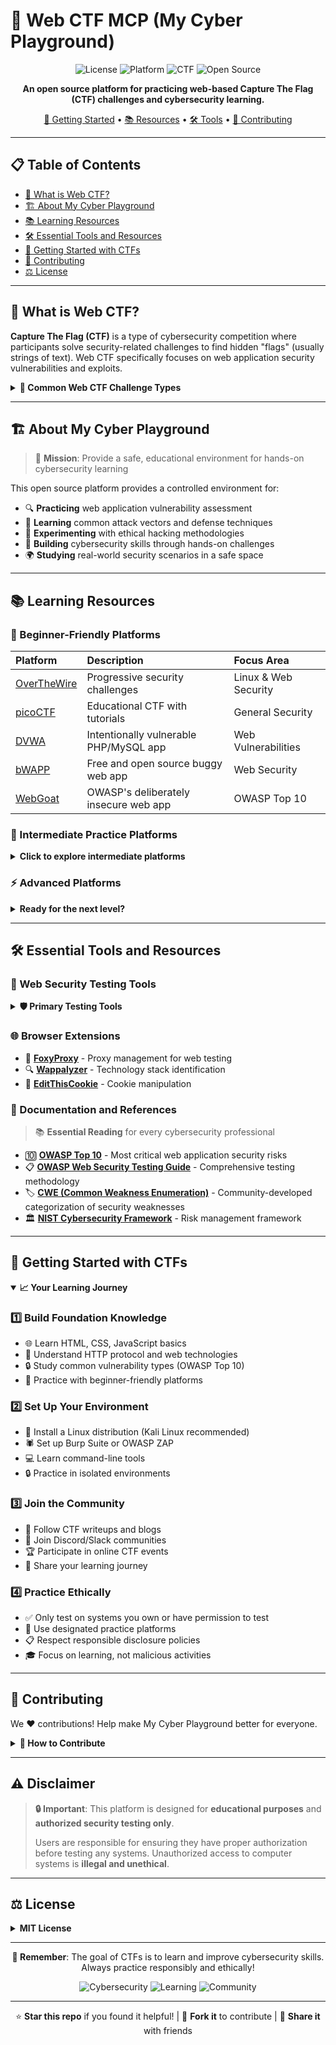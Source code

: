 # 🔐 Web CTF MCP (My Cyber Playground)

<div align="center">

![License](https://img.shields.io/badge/license-MIT-blue.svg)
![Platform](https://img.shields.io/badge/platform-Web-orange.svg)
![CTF](https://img.shields.io/badge/CTF-Practice-red.svg)
![Open Source](https://img.shields.io/badge/Open%20Source-💖-ff69b4.svg)

**An open source platform for practicing web-based Capture The Flag (CTF) challenges and cybersecurity learning.**

[🚀 Getting Started](#-getting-started-with-ctfs) • [📚 Resources](#-learning-resources) • [🛠️ Tools](#-essential-tools-and-resources) • [🤝 Contributing](#-contributing)

</div>

---

## 📋 Table of Contents

- [🎯 What is Web CTF?](#-what-is-web-ctf)
- [🏗️ About My Cyber Playground](#️-about-my-cyber-playground)
- [📚 Learning Resources](#-learning-resources)
- [🛠️ Essential Tools and Resources](#️-essential-tools-and-resources)
- [🚀 Getting Started with CTFs](#-getting-started-with-ctfs)
- [🤝 Contributing](#-contributing)
- [⚖️ License](#️-license)

---

## 🎯 What is Web CTF?

**Capture The Flag (CTF)** is a type of cybersecurity competition where participants solve security-related challenges to find hidden "flags" (usually strings of text). Web CTF specifically focuses on web application security vulnerabilities and exploits.

<details>
<summary><strong>🎪 Common Web CTF Challenge Types</strong></summary>

| Challenge Type | Description |
|:---|:---|
| 💉 **SQL Injection** | Exploiting database queries through user input |
| 🔗 **Cross-Site Scripting (XSS)** | Injecting malicious scripts into web pages |
| 🎭 **Cross-Site Request Forgery (CSRF)** | Forcing users to perform unintended actions |
| 📁 **Local/Remote File Inclusion** | Accessing unauthorized files on the server |
| 🔐 **Authentication Bypasses** | Circumventing login mechanisms |
| 💻 **Command Injection** | Executing system commands through web applications |
| 📂 **Directory Traversal** | Accessing files outside intended directories |
| 🔑 **Insecure Direct Object References** | Accessing unauthorized resources |
| 🏗️ **Server-Side Template Injection** | Exploiting template engines |
| 📦 **Deserialization Attacks** | Exploiting unsafe object deserialization |

</details>

---

## 🏗️ About My Cyber Playground

> 🎯 **Mission**: Provide a safe, educational environment for hands-on cybersecurity learning

This open source platform provides a controlled environment for:

- 🔍 **Practicing** web application vulnerability assessment
- 📖 **Learning** common attack vectors and defense techniques
- 🧪 **Experimenting** with ethical hacking methodologies
- 💪 **Building** cybersecurity skills through hands-on challenges
- 🌍 **Studying** real-world security scenarios in a safe space

---

## 📚 Learning Resources

### 🌱 Beginner-Friendly Platforms

| Platform | Description | Focus Area |
|:---|:---|:---|
| [OverTheWire](https://overthewire.org/wargames/) | Progressive security challenges | Linux & Web Security |
| [picoCTF](https://picoctf.org/) | Educational CTF with tutorials | General Security |
| [DVWA](https://dvwa.co.uk/) | Intentionally vulnerable PHP/MySQL app | Web Vulnerabilities |
| [bWAPP](http://www.itsecgames.com/) | Free and open source buggy web app | Web Security |
| [WebGoat](https://owasp.org/www-project-webgoat/) | OWASP's deliberately insecure web app | OWASP Top 10 |

### 🚀 Intermediate Practice Platforms

<details>
<summary><strong>Click to explore intermediate platforms</strong></summary>

- 🎯 **[HackTheBox](https://www.hackthebox.com/)** - Realistic penetration testing labs
- 🎓 **[TryHackMe](https://tryhackme.com/)** - Guided cybersecurity learning paths
- 🌐 **[PortSwigger Web Security Academy](https://portswigger.net/web-security)** - Free web security training
- 🧪 **[PentesterLab](https://pentesterlab.com/)** - Hands-on web application security exercises
- 🌳 **[Root Me](https://www.root-me.org/)** - Programming and information security challenges

</details>

### ⚡ Advanced Platforms

<details>
<summary><strong>Ready for the next level?</strong></summary>

- 🎓 **[Hack The Box Academy](https://academy.hackthebox.com/)** - Structured cybersecurity curriculum
- 💾 **[VulnHub](https://www.vulnhub.com/)** - Vulnerable virtual machines for practice
- ⏰ **[CTFtime](https://ctftime.org/)** - Calendar of upcoming CTF competitions
- 🛡️ **[CyberDefenders](https://cyberdefenders.org/)** - Blue team and incident response challenges

</details>

---

## 🛠️ Essential Tools and Resources

### 🔧 Web Security Testing Tools

<details>
<summary><strong>🛡️ Primary Testing Tools</strong></summary>

| Tool | Type | Description |
|:---|:---|:---|
| [Burp Suite](https://portswigger.net/burp) | 🕷️ Proxy | Web application security testing platform |
| [OWASP ZAP](https://www.zaproxy.org/) | 🔍 Scanner | Free web application security scanner |
| [SQLmap](https://sqlmap.org/) | 💉 Exploit | Automatic SQL injection exploitation tool |
| [Nikto](https://cirt.net/Nikto2) | 📡 Scanner | Web server scanner |
| [Dirb/Dirbuster](https://tools.kali.org/web-applications/dirb) | 📁 Brute Force | Web directory brute-forcing |

</details>

### 🌐 Browser Extensions

- 🦊 **[FoxyProxy](https://getfoxyproxy.org/)** - Proxy management for web testing
- 🔍 **[Wappalyzer](https://www.wappalyzer.com/)** - Technology stack identification
- 🍪 **[EditThisCookie](https://www.editthiscookie.com/)** - Cookie manipulation

### 📖 Documentation and References

> 📚 **Essential Reading** for every cybersecurity professional

- 🔟 **[OWASP Top 10](https://owasp.org/www-project-top-ten/)** - Most critical web application security risks
- 📋 **[OWASP Web Security Testing Guide](https://owasp.org/www-project-web-security-testing-guide/)** - Comprehensive testing methodology
- 🏷️ **[CWE (Common Weakness Enumeration)](https://cwe.mitre.org/)** - Community-developed categorization of security weaknesses
- 🏛️ **[NIST Cybersecurity Framework](https://www.nist.gov/cyberframework)** - Risk management framework

---

## 🚀 Getting Started with CTFs

<details open>
<summary><strong>📈 Your Learning Journey</strong></summary>

### 1️⃣ Build Foundation Knowledge
- 🌐 Learn HTML, CSS, JavaScript basics
- 📡 Understand HTTP protocol and web technologies
- 🔒 Study common vulnerability types (OWASP Top 10)
- 🎯 Practice with beginner-friendly platforms

### 2️⃣ Set Up Your Environment
- 🐧 Install a Linux distribution (Kali Linux recommended)
- 🕷️ Set up Burp Suite or OWASP ZAP
- 💻 Learn command-line tools
- 🔒 Practice in isolated environments

### 3️⃣ Join the Community
- 📝 Follow CTF writeups and blogs
- 💬 Join Discord/Slack communities
- 🏆 Participate in online CTF events
- 📢 Share your learning journey

### 4️⃣ Practice Ethically
- ✅ Only test on systems you own or have permission to test
- 🎯 Use designated practice platforms
- 📋 Respect responsible disclosure policies
- 🎓 Focus on learning, not malicious activities

</details>

---

## 🤝 Contributing

We ❤️ contributions! Help make My Cyber Playground better for everyone.

<details>
<summary><strong>🌟 How to Contribute</strong></summary>

### Contribution Guidelines

Please ensure all contributions:

- ✅ Follow responsible disclosure practices
- 📚 Include educational value
- 🛡️ Maintain ethical standards
- 🤝 Help others learn cybersecurity
- 🧪 Are properly tested and documented

### Ways to Contribute

- 🐛 Report bugs and issues
- 💡 Suggest new features
- 📝 Improve documentation
- 🔧 Submit code improvements
- 🎓 Share learning resources

</details>

---

## ⚠️ Disclaimer

> **🔒 Important**: This platform is designed for **educational purposes** and **authorized security testing only**. 
> 
> Users are responsible for ensuring they have proper authorization before testing any systems. Unauthorized access to computer systems is **illegal and unethical**.

---

## ⚖️ License

<details>
<summary><strong>MIT License</strong></summary>

```
MIT License

Copyright (c) 2025 My Cyber Playground

Permission is hereby granted, free of charge, to any person obtaining a copy
of this software and associated documentation files (the "Software"), to deal
in the Software without restriction, including without limitation the rights
to use, copy, modify, merge, publish, distribute, sublicense, and/or sell
copies of the Software, and to permit persons to whom the Software is
furnished to do so, subject to the following conditions:

The above copyright notice and this permission notice shall be included in all
copies or substantial portions of the Software.

THE SOFTWARE IS PROVIDED "AS IS", WITHOUT WARRANTY OF ANY KIND, EXPRESS OR
IMPLIED, INCLUDING BUT NOT LIMITED TO THE WARRANTIES OF MERCHANTABILITY,
FITNESS FOR A PARTICULAR PURPOSE AND NONINFRINGEMENT. IN NO EVENT SHALL THE
AUTHORS OR COPYRIGHT HOLDERS BE LIABLE FOR ANY CLAIM, DAMAGES OR OTHER
LIABILITY, WHETHER IN AN ACTION OF CONTRACT, TORT OR OTHERWISE, ARISING FROM,
OUT OF OR IN CONNECTION WITH THE SOFTWARE OR THE USE OR OTHER DEALINGS IN THE
SOFTWARE.
```

</details>

---

<div align="center">

**🎯 Remember**: The goal of CTFs is to learn and improve cybersecurity skills. Always practice responsibly and ethically!

![Cybersecurity](https://img.shields.io/badge/🔐-Stay%20Secure-brightgreen.svg)
![Learning](https://img.shields.io/badge/📚-Keep%20Learning-blue.svg)
![Community](https://img.shields.io/badge/🤝-Build%20Community-orange.svg)

---

⭐ **Star this repo** if you found it helpful! | 🍴 **Fork it** to contribute | 📢 **Share it** with friends

</div>
